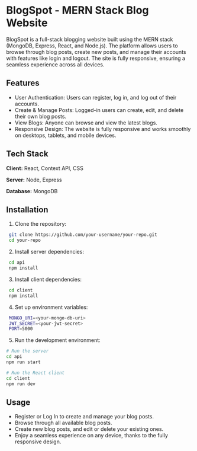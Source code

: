 # BlogSpot - MERN Stack Blog Website

BlogSpot is a full-stack blogging website built using the MERN stack (MongoDB, Express, React, and Node.js). The platform allows users to browse through blog posts, create new posts, and manage their accounts with features like login and logout. The site is fully responsive, ensuring a seamless experience across all devices.


## Features

- User Authentication: Users can register, log in, and log out of their accounts.
- Create & Manage Posts: Logged-in users can create, edit, and delete their own blog posts.
- View Blogs: Anyone can browse and view the latest blogs.
- Responsive Design: The website is fully responsive and works smoothly on desktops, tablets, and mobile devices.


## Tech Stack

**Client:** React, Context API, CSS

**Server:** Node, Express

**Database:** MongoDB



## Installation

1. Clone the repository:

```bash
 git clone https://github.com/your-username/your-repo.git
 cd your-repo
```
2. Install server dependencies:

```bash
 cd api
 npm install
```

3. Install client dependencies:

```bash
 cd client
 npm install
```
4. Set up environment variables:
```bash
 MONGO_URI=<your-mongo-db-uri>
 JWT_SECRET=<your-jwt-secret>
 PORT=5000
```
5. Run the development environment:

```bash
# Run the server
cd api
npm run start

# Run the React client
cd client
npm run dev

```


## Usage

- Register or Log In to create and manage your blog posts.
- Browse through all available blog posts.
- Create new blog posts, and edit or delete your existing ones.
- Enjoy a seamless experience on any device, thanks to the fully responsive design.


